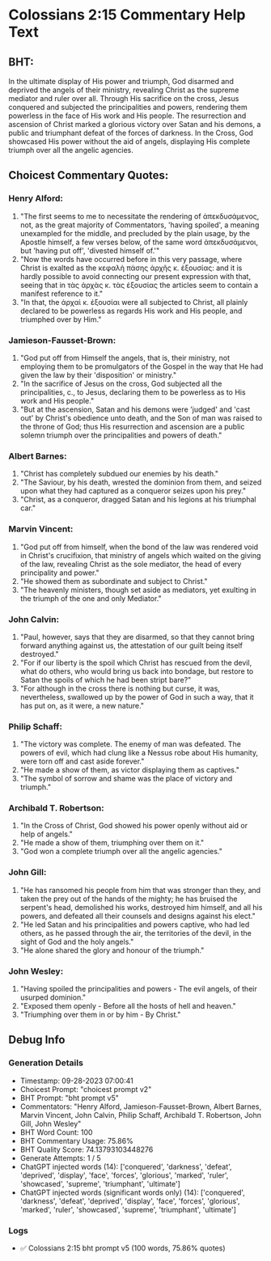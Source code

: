 # Colossians 2:15 Commentary Help Text

## BHT:
In the ultimate display of His power and triumph, God disarmed and deprived the angels of their ministry, revealing Christ as the supreme mediator and ruler over all. Through His sacrifice on the cross, Jesus conquered and subjected the principalities and powers, rendering them powerless in the face of His work and His people. The resurrection and ascension of Christ marked a glorious victory over Satan and his demons, a public and triumphant defeat of the forces of darkness. In the Cross, God showcased His power without the aid of angels, displaying His complete triumph over all the angelic agencies.

## Choicest Commentary Quotes:
### Henry Alford:
1. "The first seems to me to necessitate the rendering of ἀπεκδυσάμενος, not, as the great majority of Commentators, 'having spoiled', a meaning unexampled for the middle, and precluded by the plain usage, by the Apostle himself, a few verses below, of the same word ἀπεκδυσάμενοι, but 'having put off', 'divested himself of.'"
2. "Now the words have occurred before in this very passage, where Christ is exalted as the κεφαλὴ πάσης ἀρχῆς κ. ἐξουσίας: and it is hardly possible to avoid connecting our present expression with that, seeing that in τὰς ἀρχὰς κ. τὰς ἐξουσίας the articles seem to contain a manifest reference to it."
3. "In that, the ἀρχαὶ κ. ἐξουσίαι were all subjected to Christ, all plainly declared to be powerless as regards His work and His people, and triumphed over by Him."

### Jamieson-Fausset-Brown:
1. "God put off from Himself the angels, that is, their ministry, not employing them to be promulgators of the Gospel in the way that He had given the law by their 'disposition' or ministry."
2. "In the sacrifice of Jesus on the cross, God subjected all the principalities, c., to Jesus, declaring them to be powerless as to His work and His people."
3. "But at the ascension, Satan and his demons were 'judged' and 'cast out' by Christ's obedience unto death, and the Son of man was raised to the throne of God; thus His resurrection and ascension are a public solemn triumph over the principalities and powers of death."

### Albert Barnes:
1. "Christ has completely subdued our enemies by his death."
2. "The Saviour, by his death, wrested the dominion from them, and seized upon what they had captured as a conqueror seizes upon his prey."
3. "Christ, as a conqueror, dragged Satan and his legions at his triumphal car."

### Marvin Vincent:
1. "God put off from himself, when the bond of the law was rendered void in Christ's crucifixion, that ministry of angels which waited on the giving of the law, revealing Christ as the sole mediator, the head of every principality and power."
2. "He showed them as subordinate and subject to Christ."
3. "The heavenly ministers, though set aside as mediators, yet exulting in the triumph of the one and only Mediator."

### John Calvin:
1. "Paul, however, says that they are disarmed, so that they cannot bring forward anything against us, the attestation of our guilt being itself destroyed."
2. "For if our liberty is the spoil which Christ has rescued from the devil, what do others, who would bring us back into bondage, but restore to Satan the spoils of which he had been stript bare?"
3. "For although in the cross there is nothing but curse, it was, nevertheless, swallowed up by the power of God in such a way, that it has put on, as it were, a new nature."

### Philip Schaff:
1. "The victory was complete. The enemy of man was defeated. The powers of evil, which had clung like a Nessus robe about His humanity, were torn off and cast aside forever."
2. "He made a show of them, as victor displaying them as captives."
3. "The symbol of sorrow and shame was the place of victory and triumph."

### Archibald T. Robertson:
1. "In the Cross of Christ, God showed his power openly without aid or help of angels."
2. "He made a show of them, triumphing over them on it."
3. "God won a complete triumph over all the angelic agencies."

### John Gill:
1. "He has ransomed his people from him that was stronger than they, and taken the prey out of the hands of the mighty; he has bruised the serpent's head, demolished his works, destroyed him himself, and all his powers, and defeated all their counsels and designs against his elect."
2. "He led Satan and his principalities and powers captive, who had led others, as he passed through the air, the territories of the devil, in the sight of God and the holy angels."
3. "He alone shared the glory and honour of the triumph."

### John Wesley:
1. "Having spoiled the principalities and powers - The evil angels, of their usurped dominion."
2. "Exposed them openly - Before all the hosts of hell and heaven."
3. "Triumphing over them in or by him - By Christ."


## Debug Info
### Generation Details
- Timestamp: 09-28-2023 07:00:41
- Choicest Prompt: "choicest prompt v2"
- BHT Prompt: "bht prompt v5"
- Commentators: "Henry Alford, Jamieson-Fausset-Brown, Albert Barnes, Marvin Vincent, John Calvin, Philip Schaff, Archibald T. Robertson, John Gill, John Wesley"
- BHT Word Count: 100
- BHT Commentary Usage: 75.86%
- BHT Quality Score: 74.13793103448276
- Generate Attempts: 1 / 5
- ChatGPT injected words (14):
	['conquered', 'darkness', 'defeat', 'deprived', 'display', 'face', 'forces', 'glorious', 'marked', 'ruler', 'showcased', 'supreme', 'triumphant', 'ultimate']
- ChatGPT injected words (significant words only) (14):
	['conquered', 'darkness', 'defeat', 'deprived', 'display', 'face', 'forces', 'glorious', 'marked', 'ruler', 'showcased', 'supreme', 'triumphant', 'ultimate']

### Logs
- ✅ Colossians 2:15 bht prompt v5 (100 words, 75.86% quotes)